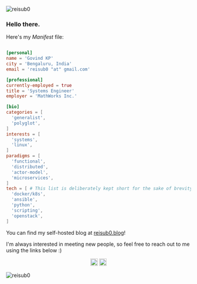 <p align="left">
  <img src="https://komarev.com/ghpvc/?username=reisub0" alt="reisub0" />
</p>

<h3>Hello there.</h3>

Here's my _Manifest_ file:

```toml

[personal]
name = 'Govind KP'
city = 'Bengaluru, India'
email = 'reisub0 "at" gmail.com'

[professional]
currently-employed = true
title = 'Systems Engineer'
employer = 'MathWorks Inc.'

[bio]
categories = [
  'generalist',
  'polyglot',
]
interests = [
  'systems',
  'linux',
]
paradigms = [
  'functional',
  'distributed',
  'actor-model',
  'microservices',
]
tech = [ # This list is deliberately kept short for the sake of brevity
  'docker/k8s',
  'ansible',
  'python',
  'scripting',
  'openstack',
]
```

You can find my self-hosted blog at [reisub0.blog](https://reisub0.blog)!

I'm always interested in meeting new people, so feel free to reach out to me using the links below :)

<p align="center">
  <a href="mailto:reisub0@gmail.com"><img src="https://image.flaticon.com/icons/svg/725/725643.svg" height="20" width="20" /></a>
  <a href="https://linkedin.com/in/govind-kp"><img src="https://cdn.jsdelivr.net/npm/simple-icons@3.0.1/icons/linkedin.svg" height="20"     width="20" /></a>
</p>

<p align="left">
  <img src="https://github-readme-stats.vercel.app/api?username=reisub0&show_icons=true" alt="reisub0" /> 

</p>
<p align="left"> </p>
